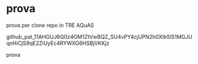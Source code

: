 # prova
prova per clone repo in TRE AQuAS

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

prova
